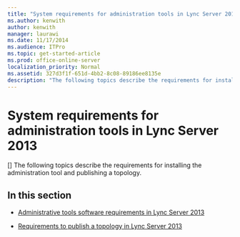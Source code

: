 ```yaml
---
title: "System requirements for administration tools in Lync Server 2013"
ms.author: kenwith
author: kenwith
manager: laurawi
ms.date: 11/17/2014
ms.audience: ITPro
ms.topic: get-started-article
ms.prod: office-online-server
localization_priority: Normal
ms.assetid: 327d3f1f-651d-4bb2-8c08-89186ee8135e
description: "The following topics describe the requirements for installing the administration tool and publishing a topology."
---
```


# System requirements for administration tools in Lync Server 2013
[]
The following topics describe the requirements for installing the administration tool and publishing a topology.
  
## In this section

- [Administrative tools software requirements in Lync Server 2013](administrative-tools-software-requirements.md)
    
- [Requirements to publish a topology in Lync Server 2013](requirements-to-publish-a-topology.md)
    

